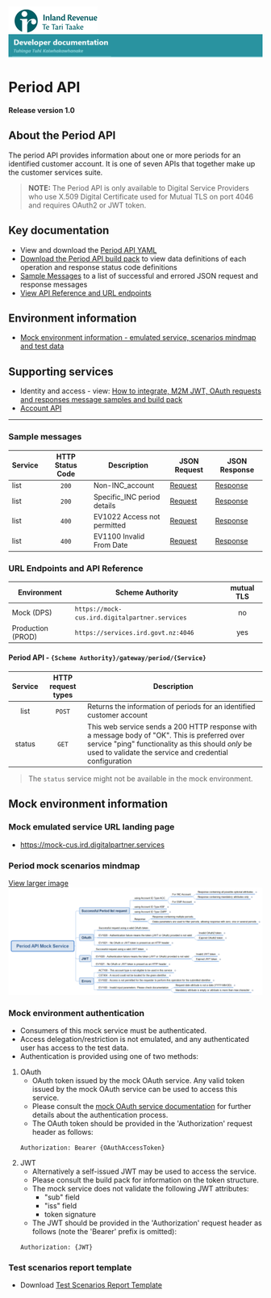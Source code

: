 
![IRD logo](../../Images/IRlogo.gif)
![Software Dev](../../Images/SoftwareDev.png)

# Period API 

#### Release version 1.0

## About the Period API

The period API provides information about one or more periods for an identified customer account. It is one of seven APIs that together make up the customer services suite. 

>**NOTE:** The Period API is only available to Digital Service Providers who use X.509 Digital Certificate used for Mutual TLS on port 4046 and requires OAuth2 or JWT token.

## Key documentation

* View and download the [Period API YAML](Period%202020-09-30.yaml)
* [Download the Period API build pack](Build%20pack%20-%20Period%20API.pdf) to view data definitions of each operation and response status code definitions
* [Sample Messages](#Sample-Messages) to a list of successful and errored JSON request and response messages 
* [View API Reference and URL endpoints](#Period-API-REST-Reference)
	
## Environment information

* [Mock environment information - emulated service, scenarios mindmap and test data](#mock-environment-information)
	

## Supporting services

* Identity and access - view: [How to integrate, M2M JWT, OAuth requests and responses message samples and build pack](https://github.com/InlandRevenue/Gateway_Services-Access/tree/master/Identity%20and%20Access)
* [Account API](../Account%20API)

---

<a name="Sample-Messages"></a>
### Sample messages

| Service | HTTP Status Code| Description | JSON Request | JSON Response | 
| -- | :--: | -- | -- | -- | 
| list | `200` | Non-INC_account | [Request](sample%20messages/POST_200_list_non-INC_account_request.json) | [Response](sample%20messages/POST_200_list_non-INC_account_response.json) | 
| list | `200` | Specific_INC period details | [Request](sample%20messages/POST_200_list_specific_INC_period_details_response.json) | [Response](sample%20messages/POST_200_list_specific_INC_period_details_response.json) | 
| list | `400` | EV1022 Access not permitted | [Request](sample%20messages/POST_400_list_EV1022_access_not_permitted_request.json) | [Response](sample%20messages/POST_400_list_EV1022_access_not_permitted_response.json) | 
| list | `400` | EV1100 Invalid From Date | [Request](sample%20messages/POST_400_list_EV1100_invalid_From_Date_request.json) | [Response](sample%20messages/POST_400_list_EV1100_invalid_From_Date_response.json) | 


<a name="Period-API-REST-Reference"></a>
### URL Endpoints and API Reference

| Environment | Scheme Authority | mutual TLS |
| --- | --- | :---: |
| Mock (DPS)| `https://mock-cus.ird.digitalpartner.services`| no |
| Production (PROD) | `https://services.ird.govt.nz:4046`| yes |

<a Period="API-REST-Reference"></a>
#### Period API - `{Scheme Authority}/gateway/period/{Service}`
| Service | HTTP request types | Description | 
| :--: | :--: | -- |
| list | `POST` | Returns the information of periods for an identified customer account | 
| status | `GET` | This web service sends a 200 HTTP response with a message body of "OK". This is preferred over service "ping" functionality as this should *only* be used to validate the service and credential configuration | 

> The `status` service might not be available in the mock environment. 



<a Period="mock-environment-information"></a>
## Mock environment information

### Mock emulated service URL landing page 
* https://mock-cus.ird.digitalpartner.services

### Period mock scenarios mindmap

[View larger image](../images/Period%20API%20Mock%20Service.png)
![Mock Scenarios](../images/Period%20API%20Mock%20Service.png)


### Mock environment authentication
* Consumers of this mock service must be authenticated.
* Access delegation/restriction is not emulated, and any authenticated user has access to the test data.
* Authentication is provided using one of two methods:
 1. OAuth
	* OAuth token issued by the mock OAuth service. Any valid token issued by the mock OAuth service can be used to access this service.
	* Please consult the [mock OAuth service documentation](https://mock-oauth.ird.digitalpartner.services/) for further details about the authentication process.
	* The OAuth token should be provided in the 'Authorization' request header as follows:
	```
	Authorization: Bearer {OAuthAccessToken}
	```
 2. JWT
	* Alternatively a self-issued JWT may be used to access the service.
	* Please consult the build pack for information on the token structure.
	* The mock service does not validate the following JWT attributes:
		* "sub" field
		* "iss" field
		* token signature
	* The JWT should be provided in the 'Authorization' request header as follows (note the 'Bearer' prefix is omitted):
	```
	Authorization: {JWT}
	```

### Test scenarios report template

* Download [Test Scenarios Report Template](Period%20List%20API%20-%20Test%20Report%20Template_v1.docx)

